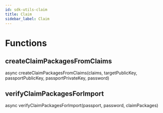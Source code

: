 ```yaml
---
id: sdk-utils-claim
title: Claim
sidebar_label: Claim
---
```


# Functions

## createClaimPackagesFromClaims

async createClaimPackagesFromClaims(claims, targetPublicKey, passportPublicKey, passportPrivateKey, password)

## verifyClaimPackagesForImport

async verifyClaimPackagesForImport(passport, password, claimPackages)
